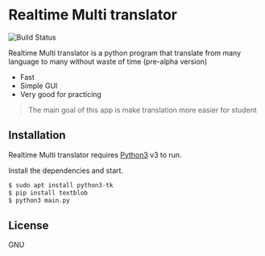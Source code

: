 # Realtime Multi translator
![Build Status](https://camo.githubusercontent.com/cfcaf3a99103d61f387761e5fc445d9ba0203b01/68747470733a2f2f7472617669732d63692e6f72672f6477796c2f657374612e7376673f6272616e63683d6d6173746572)

Realtime Multi translator is a python program that translate from many language to many without waste of time (pre-alpha version)

  - Fast
  - Simple GUI
  - Very good for practicing

> The main goal of this app is
> make translation more easier for student

## Installation

Realtime Multi translator requires [Python3](https://www.python.org/downloads/) v3 to run.

Install the dependencies  and start.

```sh
$ sudo apt install python3-tk
$ pip install textblob
$ python3 main.py
```
License
----

GNU

